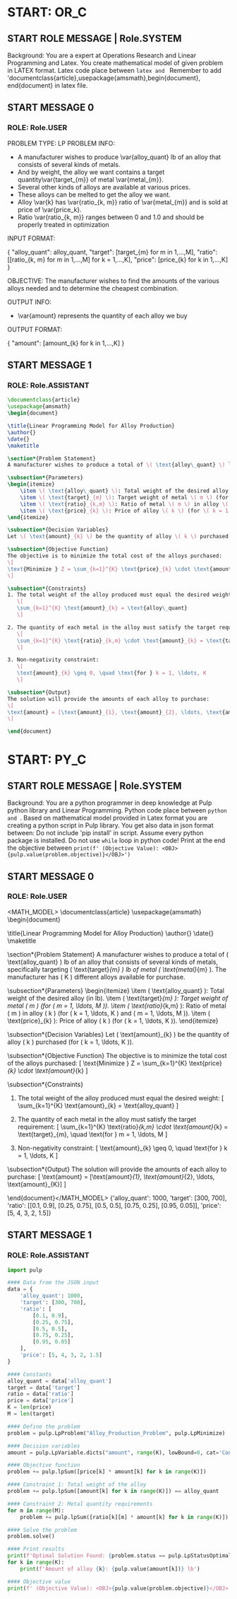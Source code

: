 # START: OR_C 
## START ROLE MESSAGE | Role.SYSTEM 
Background: You are a expert at Operations Research and Linear Programming and Latex. You create mathematical model of given problem in LATEX format. Latex code place between ```latex and ``` Remember to add 'documentclass{article},usepackage{amsmath},begin{document}, end{document} in latex file. 
## START MESSAGE 0 
### ROLE: Role.USER
<DESCRIPTION>
PROBLEM TYPE: LP
PROBLEM INFO:

- A manufacturer wishes to produce \var{alloy_quant} lb of an alloy that consists of several kinds of metals.
- And by weight, the alloy we want contains a target quantity\var{target_{m}} of metal \var{metal_{m}}.
- Several other kinds of alloys are available at various prices. 
- These alloys can be melted to get the alloy we want.
- Alloy \var{k} has \var{ratio_{k, m}} ratio of \var{metal_{m}} and is sold at price of \var{price_k}.
- Ratio \var{ratio_{k, m}} ranges between 0 and 1.0 and should be properly treated in optimization

INPUT FORMAT:

{
	"alloy_quant": alloy_quant,
	"target": [target_{m} for m in 1,...,M],
	"ratio": [[ratio_{k, m} for m in 1,...,M] for k = 1,...,K],
	"price": [price_{k} for k in 1,...,K]
}

OBJECTIVE: The manufacturer wishes to find the amounts of the various alloys needed and to determine the cheapest combination.

OUTPUT INFO:

- \var{amount} represents the quantity of each alloy we buy

OUTPUT FORMAT:

{
	"amount": [amount_{k} for k in 1,...,K]
}
</DESCRIPTION>


## START MESSAGE 1 
### ROLE: Role.ASSISTANT
```latex
\documentclass{article}
\usepackage{amsmath}
\begin{document}

\title{Linear Programming Model for Alloy Production}
\author{}
\date{}
\maketitle

\section*{Problem Statement}
A manufacturer wishes to produce a total of \( \text{alloy\_quant} \) lb of an alloy that consists of several kinds of metals, specifically targeting \( \text{target}_{m} \) lb of metal \( \text{metal}_{m} \). The manufacturer has \( K \) different alloys available for purchase.

\subsection*{Parameters}
\begin{itemize}
    \item \( \text{alloy\_quant} \): Total weight of the desired alloy (in lb).
    \item \( \text{target}_{m} \): Target weight of metal \( m \) (for \( m = 1, \ldots, M \)).
    \item \( \text{ratio}_{k,m} \): Ratio of metal \( m \) in alloy \( k \) (for \( k = 1, \ldots, K \) and \( m = 1, \ldots, M \)).
    \item \( \text{price}_{k} \): Price of alloy \( k \) (for \( k = 1, \ldots, K \)).
\end{itemize}

\subsection*{Decision Variables}
Let \( \text{amount}_{k} \) be the quantity of alloy \( k \) purchased (for \( k = 1, \ldots, K \)).

\subsection*{Objective Function}
The objective is to minimize the total cost of the alloys purchased:
\[
\text{Minimize } Z = \sum_{k=1}^{K} \text{price}_{k} \cdot \text{amount}_{k}
\]

\subsection*{Constraints}
1. The total weight of the alloy produced must equal the desired weight:
   \[
   \sum_{k=1}^{K} \text{amount}_{k} = \text{alloy\_quant}
   \]

2. The quantity of each metal in the alloy must satisfy the target requirement:
   \[
   \sum_{k=1}^{K} \text{ratio}_{k,m} \cdot \text{amount}_{k} = \text{target}_{m}, \quad \text{for } m = 1, \ldots, M
   \]

3. Non-negativity constraint:
   \[
   \text{amount}_{k} \geq 0, \quad \text{for } k = 1, \ldots, K
   \]

\subsection*{Output}
The solution will provide the amounts of each alloy to purchase:
\[
\text{amount} = [\text{amount}_{1}, \text{amount}_{2}, \ldots, \text{amount}_{K}]
\]

\end{document}
```

# START: PY_C 
## START ROLE MESSAGE | Role.SYSTEM 
Background: You are a python programmer in deep knowledge at Pulp python library and Linear Programming. Python code place between ```python and ```. Based on mathematical model provided in Latex format you are creating a python script in Pulp library. You get also data in json format between: <DATA></DATA> Do not include 'pip install' in script. Assume every python package is installed. Do not use `while` loop in python code! Print at the end the objective between <OBJ></OBJ> `print(f' (Objective Value): <OBJ>{pulp.value(problem.objective)}</OBJ>')` 
## START MESSAGE 0 
### ROLE: Role.USER
<MATH_MODEL>
\documentclass{article}
\usepackage{amsmath}
\begin{document}

\title{Linear Programming Model for Alloy Production}
\author{}
\date{}
\maketitle

\section*{Problem Statement}
A manufacturer wishes to produce a total of \( \text{alloy\_quant} \) lb of an alloy that consists of several kinds of metals, specifically targeting \( \text{target}_{m} \) lb of metal \( \text{metal}_{m} \). The manufacturer has \( K \) different alloys available for purchase.

\subsection*{Parameters}
\begin{itemize}
    \item \( \text{alloy\_quant} \): Total weight of the desired alloy (in lb).
    \item \( \text{target}_{m} \): Target weight of metal \( m \) (for \( m = 1, \ldots, M \)).
    \item \( \text{ratio}_{k,m} \): Ratio of metal \( m \) in alloy \( k \) (for \( k = 1, \ldots, K \) and \( m = 1, \ldots, M \)).
    \item \( \text{price}_{k} \): Price of alloy \( k \) (for \( k = 1, \ldots, K \)).
\end{itemize}

\subsection*{Decision Variables}
Let \( \text{amount}_{k} \) be the quantity of alloy \( k \) purchased (for \( k = 1, \ldots, K \)).

\subsection*{Objective Function}
The objective is to minimize the total cost of the alloys purchased:
\[
\text{Minimize } Z = \sum_{k=1}^{K} \text{price}_{k} \cdot \text{amount}_{k}
\]

\subsection*{Constraints}
1. The total weight of the alloy produced must equal the desired weight:
   \[
   \sum_{k=1}^{K} \text{amount}_{k} = \text{alloy\_quant}
   \]

2. The quantity of each metal in the alloy must satisfy the target requirement:
   \[
   \sum_{k=1}^{K} \text{ratio}_{k,m} \cdot \text{amount}_{k} = \text{target}_{m}, \quad \text{for } m = 1, \ldots, M
   \]

3. Non-negativity constraint:
   \[
   \text{amount}_{k} \geq 0, \quad \text{for } k = 1, \ldots, K
   \]

\subsection*{Output}
The solution will provide the amounts of each alloy to purchase:
\[
\text{amount} = [\text{amount}_{1}, \text{amount}_{2}, \ldots, \text{amount}_{K}]
\]

\end{document}</MATH_MODEL>
<DATA>
{'alloy_quant': 1000, 'target': [300, 700], 'ratio': [[0.1, 0.9], [0.25, 0.75], [0.5, 0.5], [0.75, 0.25], [0.95, 0.05]], 'price': [5, 4, 3, 2, 1.5]}</DATA>


## START MESSAGE 1 
### ROLE: Role.ASSISTANT
```python
import pulp

#### Data from the JSON input
data = {
    'alloy_quant': 1000,
    'target': [300, 700],
    'ratio': [
        [0.1, 0.9],
        [0.25, 0.75],
        [0.5, 0.5],
        [0.75, 0.25],
        [0.95, 0.05]
    ],
    'price': [5, 4, 3, 2, 1.5]
}

#### Constants
alloy_quant = data['alloy_quant']
target = data['target']
ratio = data['ratio']
price = data['price']
K = len(price)
M = len(target)

#### Define the problem
problem = pulp.LpProblem("Alloy_Production_Problem", pulp.LpMinimize)

#### Decision variables
amount = pulp.LpVariable.dicts("amount", range(K), lowBound=0, cat='Continuous')

#### Objective function
problem += pulp.lpSum([price[k] * amount[k] for k in range(K)])

#### Constraint 1: Total weight of the alloy
problem += pulp.lpSum([amount[k] for k in range(K)]) == alloy_quant

#### Constraint 2: Metal quantity requirements
for m in range(M):
    problem += pulp.lpSum([ratio[k][m] * amount[k] for k in range(K)]) == target[m]

#### Solve the problem
problem.solve()

#### Print results
print(f'Optimal Solution Found: {problem.status == pulp.LpStatusOptimal}')
for k in range(K):
    print(f'Amount of alloy {k}: {pulp.value(amount[k])} lb')

#### Objective value
print(f' (Objective Value): <OBJ>{pulp.value(problem.objective)}</OBJ>')
```

